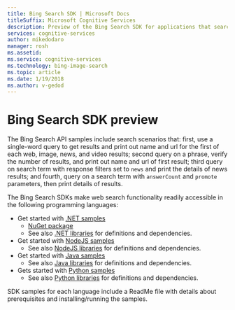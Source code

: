 ```yaml
---
title: Bing Search SDK | Microsoft Docs
titleSuffix: Microsoft Cognitive Services
description: Preview of the Bing Search SDK for applications that search the web.
services: cognitive-services
author: mikedodaro
manager: rosh
ms.assetid: 
ms.service: cognitive-services
ms.technology: bing-image-search
ms.topic: article
ms.date: 1/19/2018
ms.author: v-gedod
---
```

# Bing Search SDK preview
The Bing Search API samples include search scenarios that: first, use a single-word query to get results and print out name and url for the first of each web, image, news, and video results; second query on a phrase, verify the number of results, and print out name and url of first result; third query on search term with response filters set to `news` and print the details of news results; and fourth, query on a search term with `answerCount` and `promote` parameters, then print details of results.

The Bing Search SDKs make web search functionality readily accessible in the following programming languages:
* Get started with [.NET samples](https://github.com/Azure-Samples/cognitive-services-dotnet-sdk-samples/tree/master/BingSearchv7)
    * [NuGet package](https://www.nuget.org/packages/Microsoft.Azure.CognitiveServices.Search.ImageSearch/1.1.0-preview)
    * See also [.NET libraries](https://github.com/Azure/azure-sdk-for-net/) for definitions and dependencies.
* Get started with [NodeJS samples](https://github.com/Azure-Samples/cognitive-services-node-sdk-samples) 
    * See also [NodeJS libraries](https://github.com/Azure/azure-sdk-for-node/) for definitions and dependencies.
* Get started with [Java samples](https://github.com/Azure-Samples/cognitive-services-java-sdk-samples) 
    * See also [Java libraries](https://github.com/Azure/azure-sdk-for-java/) for definitions and dependencies.
* Gets started with [Python samples](https://github.com/Azure-Samples/cognitive-services-python-sdk-samples) 
    * See also [Python libraries](https://github.com/Azure/azure-sdk-for-python/) for definitions and dependencies.

SDK samples for each language include a ReadMe file with details about prerequisites and installing/running the samples.